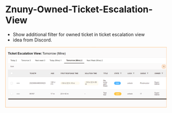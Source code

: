 # Znuny-Owned-Ticket-Escalation-View
- Show additional filter for owned ticket in ticket escalation view
- idea from Discord. 

![es_view](es_view.png)
